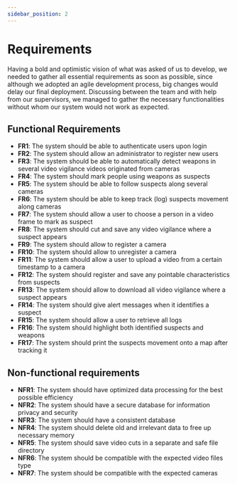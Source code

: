 ```yaml
---
sidebar_position: 2
--- 
```


# Requirements

Having a bold and optimistic vision of what was asked of us to develop, we needed to gather all essential requirements as soon as possible, since although we adopted an agile development process, big changes would delay our final deployment. Discussing between the team and with help from our supervisors, we managed to gather the necessary functionalities without whom our system would not work as expected.

## Functional Requirements

- **FR1**: The system should be able to authenticate users upon login
- **FR2**: The system should allow an administrator to register new users
- **FR3**: The system should be able to automatically detect weapons in several video vigilance videos originated from cameras
- **FR4**: The system should mark people using weapons as suspects
- **FR5**: The system should be able to follow suspects along several cameras
- **FR6**: The system should be able to keep track (log) suspects movement along cameras
- **FR7**: The system should allow a user to choose a person in a video frame to mark as suspect
- **FR8**: The system should cut and save any video vigilance where a suspect appears
- **FR9**: The system should allow to register a camera
- **FR10**: The system should allow to unregister a camera
- **FR11**: The system should allow a user to upload a video from a certain timestamp to a camera
- **FR12**: The system should register and save any pointable characteristics from suspects
- **FR13**: The system should allow to download all video vigilance where a suspect appears
- **FR14**: The system should give alert messages when it identifies a suspect
- **FR15**: The system should allow a user to retrieve all logs 
- **FR16**: The system should highlight both identified suspects and weapons
- **FR17**: The system should print the suspects movement onto a map after tracking it

## Non-functional requirements

- **NFR1**: The system should have optimized data processing for the best possible efficiency
- **NFR2**: The system should have a secure database for information privacy and security
- **NFR3**: The system should have a consistent database
- **NFR4**: The system should delete old and irrelevant data to free up necessary memory
- **NFR5**: The system should save video cuts in a separate and safe file directory
- **NFR6**: The system should be compatible with the expected video files type
- **NFR7**: The system should be compatible with the expected cameras
